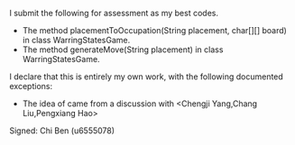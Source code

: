 I submit the following for assessment as my best codes.

* The method placementToOccupation(String placement, char[][] board)  in class WarringStatesGame.
* The method generateMove(String placement) in class WarringStatesGame.

I declare that this is entirely my own work, with the following documented exceptions:

* The idea of <using suitable data structure> came from a discussion with <Chengji Yang,Chang Liu,Pengxiang Hao>

Signed: Chi Ben (u6555078)


